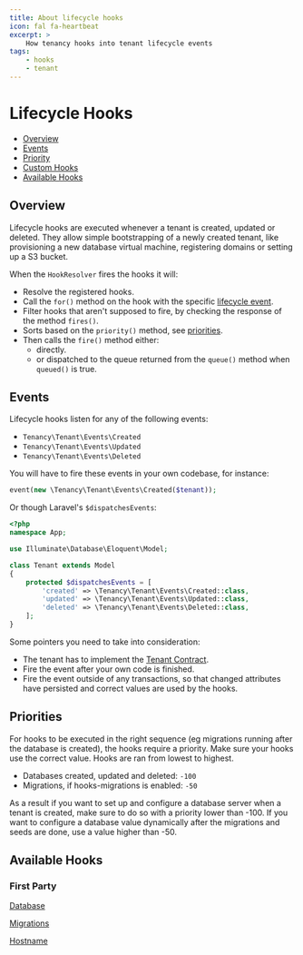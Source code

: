 ```yaml
---
title: About lifecycle hooks
icon: fal fa-heartbeat
excerpt: >
    How tenancy hooks into tenant lifecycle events
tags:
    - hooks
    - tenant
---
```


# Lifecycle Hooks

- [Overview](#overview)
- [Events](#events)
- [Priority](#priority)
- [Custom Hooks](#custom-hooks)
- [Available Hooks](#available-hooks)

## Overview

Lifecycle hooks are executed whenever a tenant is created, updated or deleted.
They allow simple bootstrapping of a newly created tenant, like provisioning a new
database virtual machine, registering domains or setting up a S3 bucket.

When the `HookResolver` fires the hooks it will:

 - Resolve the registered hooks.
 - Call the `for()` method on the hook with the specific [lifecycle event](#events).
 - Filter hooks that aren't supposed to fire, by checking the response of the method `fires()`.
 - Sorts based on the `priority()` method, see [priorities](#priorities).
 - Then calls the `fire()` method either:
   - directly.
   - or dispatched to the queue returned from the `queue()` method when `queued()` is true.

## Events

Lifecycle hooks listen for any of the following events:

- `Tenancy\Tenant\Events\Created` 
- `Tenancy\Tenant\Events\Updated` 
- `Tenancy\Tenant\Events\Deleted` 

You will have to fire these events in your own codebase, for instance:

```php
event(new \Tenancy\Tenant\Events\Created($tenant));
```

Or though Laravel's `$dispatchesEvents`:

```php
<?php
namespace App;

use Illuminate\Database\Eloquent\Model;

class Tenant extends Model
{
    protected $dispatchesEvents = [
        'created' => \Tenancy\Tenant\Events\Created::class,
        'updated' => \Tenancy\Tenant\Events\Updated::class,
        'deleted' => \Tenancy\Tenant\Events\Deleted::class,
    ];
}
```

Some pointers you need to take into consideration:

- The tenant has to implement the [Tenant Contract](identification-general#tenant-contract).
- Fire the event after your own code is finished.
- Fire the event outside of any transactions, so that changed attributes
have persisted and correct values are used by the hooks.

## Priorities

For hooks to be executed in the right sequence (eg migrations running after the database is created),
the hooks require a priority. Make sure your hooks use the correct value. Hooks are ran from lowest
to highest.

- Databases created, updated and deleted: `-100`
- Migrations, if hooks-migrations is enabled: `-50`

As a result if you want to set up and configure a database server when a tenant is created, make sure to
do so with a priority lower than -100. If you want to configure a database value dynamically after the
migrations and seeds are done, use a value higher than -50.

## Available Hooks

### First Party

[Database](hooks-database)

[Migrations](hooks-migrations)

[Hostname](hooks-hostname)